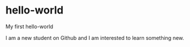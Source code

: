 # hello-world
My first hello-world

I am a new student on Github and I am interested to learn something new.
